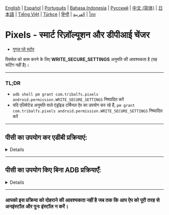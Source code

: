[English](../../README.md) | [Español](../es/README.md)
| [Português](../pt/README.md) | [Bahasa Indonesia](../in/README.md)
| [Русский](../ru/README.md) | [中文 (简体)](../zh-rCN/README.md)
| [日本語](../ja-rJP/README.md) | [Tiếng Việt](../vi/README.md)
| [Türkçe](../tr/README.md)
| <u>[हिन्दी](README.md)</u> | [العربية](../ar/README.md) | [ไทย](../th/README.md)

# Pixels - स्मार्ट रिज़ॉल्यूशन और डीपीआई चेंजर

* [गूगल प्ले स्टोर](https://play.google.com/store/apps/details?id=com.tribalfs.pixels)

पिक्सेल को काम करने के लिए **WRITE_SECURE_SETTINGS** अनुमति की आवश्यकता है (यह रूटिंग नहीं है)।

----------------------

### TL;DR

* `adb shell pm grant com.tribalfs.pixels android.permission.WRITE_SECURE_SETTINGS` निष्पादित करें
* यदि एलिवेटेड अनुमति वाले एंड्रॉइड टर्मिनल ऐप का उपयोग कर रहे हैं,
  `pm grant com.tribalfs.pixels android.permission.WRITE_SECURE_SETTINGS` निष्पादित करें

----------------------

पीसी का उपयोग कर एडीबी प्रक्रियाएं:
----------------------

<details>

### 1. फोन की सेटिंग्स में डेवलपर मोड सक्षम करें

<details>

* डेवलपर विकल्प सक्षम करने के लिए _सेटिंग्स_ > _फोन के बारे में_ > _सॉफ्टवेयर जानकारी_ पर जाएं और
  _बिल्ड नंबर_ पर क्रमिक रूप से सात (7) बार टैप करें।

  <img src="res/about_phone.jpg" width=320 height=640 alt="फोन के बारे में">

</details>

### 2. यूएसबी डिबगिंग सक्षम करें

<details>

* _सेटिंग्स_ > _डेवलपर विकल्प_ पर जाएं (पुराने एंड्रॉइड संस्करणों पर _सेटिंग्स_ > _सिस्टम_ > _डेवलपर
  विकल्प_ हो सकता है
  ), नीचे स्क्रॉल करें और _यूएसबी डिबगिंग_ विकल्प खोजें।

  <img src="res/usb_debugging.jpg" width=320 height=640 alt="एडीबी">

#### MIUI जैसे कुछ उपकरणों के लिए नोट्स:

* यदि डेवलपर विकल्प में मौजूद हो तो _सुरक्षा सेटिंग्स के लिए यूएसबी डिबगिंग_ भी चालू करें।

* यदि डेवलपर विकल्पों में मौजूद हो तो _अनुमति निगरानी अक्षम करें_ विकल्प चालू करें। रिबूट आवश्यक है।

</details>

### 3. अपने कंप्यूटर पर एडीबी डाउनलोड करें

<details>

* अपने कंप्यूटर पर एडीबी (प्लेटफॉर्म-टूल्स) डाउनलोड करें:
  [विंडोज](https://dl.google.com/android/repository/platform-tools-latest-windows.zip) के लिए |
  [मैक](https://dl.google.com/android/repository/platform-tools-latest-darwin.zip) के लिए |
  [लिनक्स](https://dl.google.com/android/repository/platform-tools-latest-linux.zip) के लिए

* डाउनलोड की गई ज़िप फ़ाइल निकालें।

</details>

### 4. के अंदर नेविगेट करें

`platform-tools` फ़ोल्डर जिसे आपने विंडोज एक्सप्लोरर या फाइंडर (macOS) पर निकाला है

### 5. कमांड-लाइन इंटरफ़ेस खोलना

  <details>

#### विंडोज के लिए: सीएमडी खोलें

* एड्रेस बार में `cmd` टाइप करें और एंटर दबाएं। यह विंडोज कमांड प्रॉम्प्ट
  एप्लिकेशन खोलेगा।

  ![ओपनिंग_सीएमडी](res/opening_cmd.png)

#### MacOS के लिए: टर्मिनल खोलें

* लॉन्चपैड से `टर्मिनल` खोजें और इसे चलाएं।

* `sudo -s` चलाएं और अपना उपयोगकर्ता पासवर्ड टाइप करें। **टर्मिनल यह प्रदर्शित नहीं करेगा कि आप
  कितने वर्ण
  टाइप करते हैं, यह खाली रहेगा।**

* `export PATH=.:$PATH` चलाएं

**इसके बिना, आपको `adb: command not found` त्रुटियां मिलेंगी।**

</details>

### 6. अपने फोन को अपने कंप्यूटर से कनेक्ट करना

  <details>

* यदि आपका फोन पहली बार यूएसबी डिबगिंग मोड पर कनेक्ट हो रहा है तो _यूएसबी डिबगिंग की अनुमति दें_ का
  संकेत देगा
  । _अनुमति दें_ या _ठीक है_ पर टैप करें।
* आप _इस कंप्यूटर से हमेशा अनुमति दें_ को चेक कर सकते हैं (यूएसबी डिबगिंग को सक्षम रखने के बारे में
  इस ट्यूटोरियल के अंत में नोट देखें)।

  <img src="res/usb_debugging_prompt.jpg" width=320 height=640 alt="एडीबी प्रॉम्प्ट">

* निम्नलिखित कमांड दर्ज करके कनेक्शन की जांच करें और उसके बाद एंटर दबाएं। यदि सफलतापूर्वक कनेक्ट हो
  गया है तो इसे आपकी
  डिवाइस आईडी दिखानी चाहिए।

> ```adb devices```

![6](res/adb_devices.png)

#### macOS के लिए: ```./adb devices ```

* यदि आपका डिवाइस आपके कंप्यूटर से कनेक्ट होने में विफल रहता है, तो इसे किसी भिन्न यूएसबी पोर्ट से
  कनेक्ट करने का प्रयास करें और/या
  एक भिन्न यूएसबी डेटा केबल का उपयोग करें। यदि अभी भी कनेक्ट नहीं हो रहा है, तो संभवतः आपके कंप्यूटर
  में
  आपके फोन के लिए यूएसबी ड्राइवर नहीं है।
  [ओईएम यूएसबी ड्राइवर डाउनलोड करने के लिए यहां देखें](https://developer.android.com/studio/run/oem-usb#Drivers)।
  एक बार स्थापित हो जाने पर, अपने पीसी को रीबूट करें और चरण संख्या 6 को फिर से करें।

</details>

### 7. पिक्सेल को WRITE_SECURE_SETTINGS अनुमति का वास्तविक अनुदान

  <details>

* सफलतापूर्वक कनेक्ट होने पर, निम्न कमांड दर्ज करें और एंटर दबाएं। आप नीचे दिए गए कमांड को कॉपी कर
  सकते हैं
  । यदि कमांड ठीक से निष्पादित होता है, तो यह रिक्त वापस आ जाएगा।

> ```adb shell pm grant com.tribalfs.pixels android.permission.WRITE_SECURE_SETTINGS```

* यदि यह `adb.exe: more than one device/emulator...` संकेत देता है, तो इसके बजाय निम्नलिखित
  निष्पादित करें:

>
```adb -s [चरण 6 में दिखाई गई डिवाइस आईडी] shell pm grant com.tribalfs.pixels android.permission.WRITE_SECURE_SETTINGS```

![6](res/write_secure_settings.png)

#### macOS के लिए:

```./adb shell pm grant com.tribalfs.pixels android.permission.WRITE_SECURE_SETTINGS ```

#### MIUI, वनप्लस और कुछ अन्य उपकरणों के लिए नोट

यदि आपको `java.lang.SecurityException: grantRuntimePermission` त्रुटि मिलती है, तो इन चरणों का पालन
करें:

1. _सेटिंग्स_ > _डेवलपर विकल्प_ पर जाएं ( _सेटिंग्स_ > _सिस्टम_ > _डेवलपर विकल्प_ हो सकता है
2. नीचे स्क्रॉल करें और **यूएसबी डिबगिंग (सुरक्षा सेटिंग्स)** सक्षम करें
3. यदि कोई _सावधानी संवाद_ प्रकट होता है, तो आगे बढ़ने के लिए उसके चरणों का पालन करें।
4. अपने डिवाइस को रीबूट करें और फिर से अनुभाग 7 के चरणों का प्रयास करें।

**बस इतना ही!**
</details>

#### अब आप यूएसबी डिबगिंग सेटिंग्स को अक्षम कर सकते हैं

* **महत्वपूर्ण**: यदि आप अपने
  डिवाइस पर विदेशी स्क्रीन रिज़ॉल्यूशन (ओं) को आज़माना चाहते हैं जो संभावित रूप से सिस्टम को क्रैश
  कर सकता है तो यूएसबी डिबगिंग को सक्षम रखें। चरण 6 में _इस कंप्यूटर से हमेशा अनुमति दें_ को चेक
  किया जाना चाहिए
  । स्क्रीन रिज़ॉल्यूशन रीसेट करने के लिए एडीबी कमांड: `adb shell wm size reset`
  और `adb shell wm density reset`।

* यदि आपको यूएसबी डिबगिंग की आवश्यकता नहीं है, तो अब आप संभावित
  अवांछित पहुंच से बचने के लिए यूएसबी डिबगिंग सेटिंग्स को अक्षम कर सकते हैं।

* _सेटिंग्स_ > _डेवलपर विकल्प_ पर जाएं, एक पृष्ठ नीचे स्क्रॉल करें और _यूएसबी डिबगिंग_ विकल्प को *
  *अक्षम** करें
  ।

----------------------
[वीडियो गाइड](https://youtu.be/hKxc8wqanxA)

</details>

----------------------

पीसी का उपयोग किए बिना ADB प्रक्रियाएँ:
----------------------
<details>

### विकल्प 1: आप [Shizuku](https://play.google.com/store/apps/details?id=moe.shizuku.privileged.api) इंस्टॉल कर सकते हैं

और दिए गए निर्देशों का पालन करके इसे सक्रिय कर सकते हैं।  
इसके बाद, _Pixels_ ऐप पर वापस जाएँ और रेज़ोल्यूशन लागू करके इसे अनुमति दें।

### विकल्प 2: आप [LADB](https://github.com/tribalfs/LADB/releases) इंस्टॉल कर सकते हैं

इसकी सेटअप गाइड का पालन करें और निम्नलिखित कमांड चलाएँ:

`pm grant com.tribalfs.pixels android.permission.WRITE_SECURE_SETTINGS`

**नोट:** इसके लिए Wi-Fi नेटवर्क से कनेक्शन आवश्यक है।  
यदि `java.lang.SecurityException` त्रुटि आती है, तो ऊपर दिए गए **स्टेप 2** के नोट्स की जाँच करें।  
**महत्वपूर्ण:** कभी-कभी **LADB** को काम करने के लिए कई बार प्रयास करना पड़ता है, और यह सभी उपकरणों
पर काम नहीं कर सकता।
[वीडियो वॉकथ्रू](https://youtu.be/gdPHB9ru238)

</details>


----------------------

### आपको इस प्रक्रिया को दोहराने की आवश्यकता नहीं है जब तक कि आप ऐप को पूरी तरह से अनइंस्टॉल और पुनः इंस्टॉल न करें।


